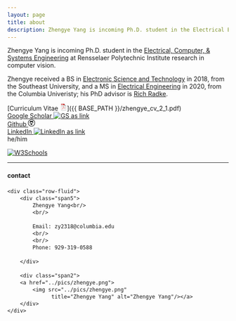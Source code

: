 ```yaml
---
layout: page
title: about
description: Zhengye Yang is incoming Ph.D. student in the Electrical Engineering at Rensselaer Polytechnic Institute; research in computer vision
---
```

Zhengye Yang is incoming Ph.D. student in the [Electrical, Computer, & Systems Engineering](https://www.ecse.rpi.edu) at Rensselaer Polytechnic Institute
research in computer vision.

Zhengye received a BS in [Electronic Science and Technology](https://electronic.seu.edu.cn/dz_en/)
in 2018, from the
Southeast University, and a
MS in [Electrical Engineering](https://www.ee.columbia.edu) in 2020, from the
Columbia Univeristy; his PhD advisor is
[Rich Radke](https://www.ecse.rpi.edu/~rjradke/index.htm).

[Curriculum Vitae ![CV as pdf](icons16/pdf-icon.png)]({{ BASE_PATH }}/zhengye_cv_2_1.pdf)<br/>
[Google Scholar ![GS as link](icons16/googlescholar-icon.png)](https://scholar.google.com/citations?user=PGbaGDsAAAAJ&hl=en)<br/>
[Github  ![Git as link](icons16/github-icon.png)](https://github.com/zylearningcoding)<br/>
[LinkedIn  ![LinkedIn as link](icons16/linkedin-icon.png)](https://www.linkedin.com/in/zhengye-yang/)<br/>
he/him

<a href="https://www.w3schools.com">
<img border="0" alt="W3Schools" src="icons16/linkedin-icon.png" width="100" height="100">
</a>







---

<div class="container">
<h4><a name="contact"></a>contact</h4>

    <div class="row-fluid">
        <div class="span5">
            Zhengye Yang<br/>
            <br/>

            Email: zy2318@columbia.edu
            <br/>
            <br/>
            Phone: 929-319-0588
           
        </div>

        <div class="span2">
        <a href="../pics/zhengye.png">
            <img src="../pics/zhengye.png"
                  title="Zhengye Yang" alt="Zhengye Yang"/></a>
        </div>
    </div>
</div>

